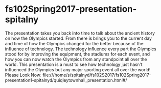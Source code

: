 # fs102Spring2017-presentation-spitalny

The presentation takes you back into time to talk about the ancient history on how the Olympics started. From there is brings you to the current day and time of how the Olympics changed for the better because of the influence of technology. The technology influence every part the Olympics stood for by improving the equipment, the stadiums for each event, and how you can now watch the Olympics from any standpoint all over the world. This presentation is a must to see how technology just hasn't influenced the Olympics but any major sporting event all over the world! Please Look Now: file:///home/s/spitalnyd/fs102S2017/fs102Spring2017-presentation1-spitalnyd/quiqleytownhall_presentation.html#/

